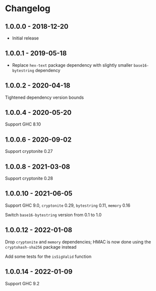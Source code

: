 # Changelog

## 1.0.0.0 - 2018-12-20

- Initial release

## 1.0.0.1 - 2019-05-18

- Replace `hex-text` package dependency with slightly smaller `base16-bytestring` dependency

## 1.0.0.2 - 2020-04-18

Tightened dependency version bounds

## 1.0.0.4 - 2020-05-20

Support GHC 8.10

## 1.0.0.6 - 2020-09-02

Support cryptonite 0.27

## 1.0.0.8 - 2021-03-08

Support cryptonite 0.28

## 1.0.0.10 - 2021-06-05

Support GHC 9.0, `cryptonite` 0.29, `bytestring` 0.11, `memory` 0.16

Switch `base16-bytestring` version from 0.1 to 1.0

## 1.0.0.12 - 2022-01-08

Drop `cryptonite` and `memory` dependencies; HMAC is now done using the `cryptohash-sha256` package instead

Add some tests for the `isSigValid` function

## 1.0.0.14 - 2022-01-09

Support GHC 9.2
